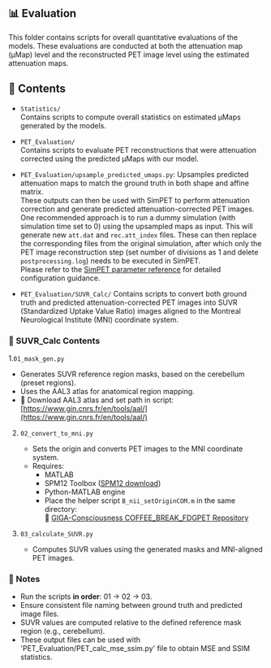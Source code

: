 ## 📊 Evaluation

This folder contains scripts for overall quantitative evaluations of the models.
These evaluations are conducted at both the attenuation map (μMap) level and the reconstructed PET image level using the estimated attenuation maps.

## 📂 Contents

- `Statistics/`  
  Contains scripts to compute overall statistics on estimated μMaps generated by the models.  

- `PET_Evaluation/`  
  Contains scripts to evaluate PET reconstructions that were attenuation corrected using the predicted μMaps with our model.

- `PET_Evaluation/upsample_predicted_umaps.py`: Upsamples predicted attenuation maps to match the ground truth in both shape and affine matrix.  
  These outputs can then be used with SimPET to perform attenuation correction and generate predicted attenuation-corrected PET images.  
  One recommended approach is to run a dummy simulation (with simulation time set to 0) using the upsampled maps as input. This will generate new `att.dat` and `rec.att_index` files. These can then replace the corresponding files from the original simulation, after which only the PET image reconstruction step (set number of divisions as 1 and delete `postprocessing.log`) needs to be executed in SimPET.  
  Please refer to the [SimPET parameter reference](https://github.com/txusser/simpet) for detailed configuration guidance.


- `PET_Evaluation/SUVR_Calc/`
  Contains scripts to convert both ground truth and predicted attenuation-corrected PET images into SUVR (Standardized Uptake Value Ratio) images aligned to the Montreal Neurological Institute (MNI) coordinate system.

### 📂 SUVR_Calc Contents

1.`01_mask_gen.py`  
   - Generates SUVR reference region masks, based on the cerebellum (preset regions).
   - Uses the AAL3 atlas for anatomical region mapping.  
   - 🔗 Download AAL3 atlas and set path in script: [https://www.gin.cnrs.fr/en/tools/aal/](https://www.gin.cnrs.fr/en/tools/aal/)

2. `02_convert_to_mni.py` 
   - Sets the origin and converts PET images to the MNI coordinate system.
   - Requires:
     - MATLAB
     - SPM12 Toolbox ([SPM12 download](https://www.fil.ion.ucl.ac.uk/spm/software/spm12/))
     - Python-MATLAB engine
     - Place the helper script `B_nii_setOriginCOM.m` in the same directory:  
       🔗 [GIGA-Consciousness COFFEE_BREAK_FDGPET Repository](https://github.com/GIGA-Consciousness/COFFEE_BREAK_FDGPET/blob/main/private/B_nii_setOriginCOM.m)

3. `03_calculate_SUVR.py` 
   - Computes SUVR values using the generated masks and MNI-aligned PET images.
  
### 📌 Notes

- Run the scripts **in order**: 01 → 02 → 03.
- Ensure consistent file naming between ground truth and predicted image files.
- SUVR values are computed relative to the defined reference mask region (e.g., cerebellum).
- These output files can be used with 'PET_Evaluation/PET_calc_mse_ssim.py' file to obtain MSE and SSIM statistics. 
